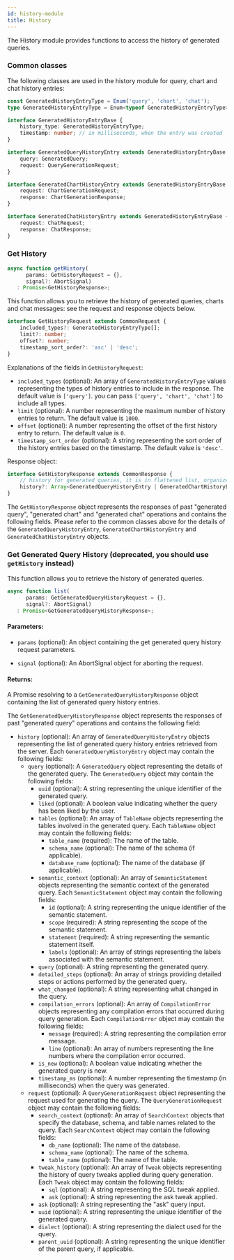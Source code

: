 ```yaml
---
id: history-module
title: History
---
```


The History module provides functions to access the history of generated queries.

### Common classes

The following classes are used in the history module for query, chart and chat history entries:

```typescript
const GeneratedHistoryEntryType = Enum('query', 'chart', 'chat');
type GeneratedHistoryEntryType = Enum<typeof GeneratedHistoryEntryType>;

interface GeneratedHistoryEntryBase {
    history_type: GeneratedHistoryEntryType;
    timestamp: number; // in milliseconds, when the entry was created
}

interface GeneratedQueryHistoryEntry extends GeneratedHistoryEntryBase {
    query: GeneratedQuery;
    request: QueryGenerationRequest;
}

interface GeneratedChartHistoryEntry extends GeneratedHistoryEntryBase {
    request: ChartGenerationRequest;
    response: ChartGenerationResponse;
}

interface GeneratedChatHistoryEntry extends GeneratedHistoryEntryBase {
    request: ChatRequest;
    response: ChatResponse;
}
```

### Get History <a name="get-history"></a>

```typescript
async function getHistory(
      params: GetHistoryRequest = {},
      signal?: AbortSignal)
   : Promise<GetHistoryResponse>;
```

This function allows you to retrieve the history of generated queries, charts and chat messages: see the request and response objects below.

```typescript
interface GetHistoryRequest extends CommonRequest {
    included_types?: GeneratedHistoryEntryType[];
    limit?: number;
    offset?: number;
    timestamp_sort_order?: 'asc' | 'desc';
}
```

Explanations of the fields in `GetHistoryRequest`:
- `included_types` (optional): An array of `GeneratedHistoryEntryType` values representing the types of history entries to include in the response. The default value is `['query']`. you can pass `['query', 'chart', 'chat']` to include all types.
- `limit` (optional): A number representing the maximum number of history entries to return. The default value is `1000`.
- `offset` (optional): A number representing the offset of the first history entry to return. The default value is `0`.
- `timestamp_sort_order` (optional): A string representing the sort order of the history entries based on the timestamp. The default value is `'desc'`.

Response object:

```typescript
interface GetHistoryResponse extends CommonResponse {
    // history for generated queries, it is in flattened list, organized as new, tweak, tweak, new, tweak, tweak ..
    history?: Array<GeneratedQueryHistoryEntry | GeneratedChartHistoryEntry | GeneratedChatHistoryEntry>;
}
```

The `GetHistoryResponse` object represents the responses of past "generated query", "generated chart" and "generated chat" operations and contains the following fields. Please refer to the common classes above for the details of the `GeneratedQueryHistoryEntry`, `GeneratedChartHistoryEntry` and `GeneratedChatHistoryEntry` objects.

### Get Generated Query History <a name="get-generated-query-history"></a> (deprecated, you should use `getHistory` instead)

This function allows you to retrieve the history of generated queries.

```typescript
async function list(
      params: GetGeneratedQueryHistoryRequest = {},
      signal?: AbortSignal)
   : Promise<GetGeneratedQueryHistoryResponse>;
```

#### Parameters:

- `params` (optional): An object containing the get generated query history request parameters.

- `signal` (optional): An AbortSignal object for aborting the request.

#### Returns:

A Promise resolving to a `GetGeneratedQueryHistoryResponse` object containing the list of generated query history entries.

The `GetGeneratedQueryHistoryResponse` object represents the responses of past "generated query" operations and contains the following field:

- `history` (optional): An array of `GeneratedQueryHistoryEntry` objects representing the list of generated query history entries retrieved from the server. Each `GeneratedQueryHistoryEntry` object may contain the following fields:
  - `query` (optional): A `GeneratedQuery` object representing the details of the generated query. The `GeneratedQuery` object may contain the following fields:
    - `uuid` (optional): A string representing the unique identifier of the generated query.
    - `liked` (optional): A boolean value indicating whether the query has been liked by the user.
    - `tables` (optional): An array of `TableName` objects representing the tables involved in the generated query. Each `TableName` object may contain the following fields:
      - `table_name` (required): The name of the table.
      - `schema_name` (optional): The name of the schema (if applicable).
      - `database_name` (optional): The name of the database (if applicable).
    - `semantic_context` (optional): An array of `SemanticStatement` objects representing the semantic context of the generated query. Each `SemanticStatement` object may contain the following fields:
      - `id` (optional): A string representing the unique identifier of the semantic statement.
      - `scope` (required): A string representing the scope of the semantic statement.
      - `statement` (required): A string representing the semantic statement itself.
      - `labels` (optional): An array of strings representing the labels associated with the semantic statement.
    - `query` (optional): A string representing the generated query.
    - `detailed_steps` (optional): An array of strings providing detailed steps or actions performed by the generated query.
    - `what_changed` (optional): A string representing what changed in the query.
    - `compilation_errors` (optional): An array of `CompilationError` objects representing any compilation errors that occurred during query generation. Each `CompilationError` object may contain the following fields:
      - `message` (required): A string representing the compilation error message.
      - `line` (optional): An array of numbers representing the line numbers where the compilation error occurred.
    - `is_new` (optional): A boolean value indicating whether the generated query is new.
    - `timestamp_ms` (optional): A number representing the timestamp (in milliseconds) when the query was generated.
  - `request` (optional): A `QueryGenerationRequest` object representing the request used for generating the query. The `QueryGenerationRequest` object may contain the following fields:
    - `search_context` (optional): An array of `SearchContext` objects that specify the database, schema, and table names related to the query. Each `SearchContext` object may contain the following fields:
      - `db_name` (optional): The name of the database.
      - `schema_name` (optional): The name of the schema.
      - `table_name` (optional): The name of the table.
    - `tweak_history` (optional): An array of `Tweak` objects representing the history of query tweaks applied during query generation. Each `Tweak` object may contain the following fields:
      - `sql` (optional): A string representing the SQL tweak applied.
      - `ask` (optional): A string representing the ask tweak applied.
    - `ask` (optional): A string representing the "ask" query input.
    - `uuid` (optional): A string representing the unique identifier of the generated query.
    - `dialect` (optional): A string representing the dialect used for the query.
    - `parent_uuid` (optional): A string representing the unique identifier of the parent query, if applicable.
